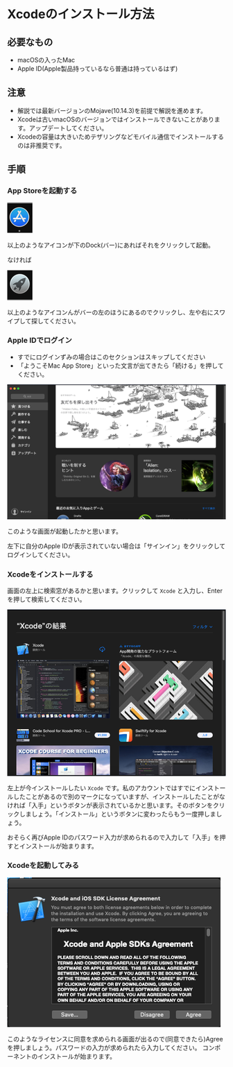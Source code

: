 # Xcodeのインストール方法

## 必要なもの
- macOSの入ったMac
- Apple ID(Apple製品持っているなら普通は持っているはず)

## 注意
- 解説では最新バージョンのMojave(10.14.3)を前提で解説を進めます。
- Xcodeは古いmacOSのバージョンではインストールできないことがあります。アップデートしてください。
- Xcodeの容量は大きいためテザリングなどモバイル通信でインストールするのは非推奨です。

## 手順
### App Storeを起動する
![App Storeのアイコンの画像](./images/xcode/AppStore.png)

以上のようなアイコンが下のDock(バー)にあればそれをクリックして起動。

なければ

![Launchpadのアイコンの画像](./images/xcode/Launchpad.png)

以上のようなアイコンんがバーの左のほうにあるのでクリックし、左や右にスワイプして探してください。

### Apple IDでログイン 
- すでにログインずみの場合はこのセクションはスキップしてください
- 「ようこそMac App Store」といった文言が出てきたら「続ける」を押してください。

![AppStoreのホーム画像](./images/xcode/AppStoreHome.png)

このような画面が起動したかと思います。

左下に自分のApple IDが表示されていない場合は「サインイン」をクリックしてログインしてください。

### Xcodeをインストールする
画面の左上に検索窓があるかと思います。クリックして `Xcode` と入力し、Enterを押して検索してください。

![Xcodeの検索結果画像](./images/xcode/XcodeSearchResult.png)

左上が今インストールしたい `Xcode` です。私のアカウントではすでにインストールしたことがあるので別のマークになっていますが、インストールしたことがなければ「入手」というボタンが表示されているかと思います。そのボタンをクリックしましょう。「インストール」というボタンに変わったらもう一度押しましょう。

おそらく再びApple IDのパスワード入力が求められるので入力して「入手」を押すとインストールが始まります。

### Xcodeを起動してみる
![Xcodeのライセンス同意画面画像](./images/xcode/XcodeLicenseAgreement.png)

このようなライセンスに同意を求められる画面が出るので(同意できたら)Agreeを押しましょう。パスワードの入力が求められたら入力してください。
コンポーネントのインストールが始まります。